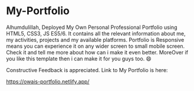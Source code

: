 <h1>My-Portfolio</h1>
Alhumdulillah, Deployed My Own Personal Professional Portfolio using HTML5, CSS3, JS ES5/6.
It contains all the relevant information about me, my activities, projects and my available platforms.
Portfolio is Responsive means you can experience it on any wider screen to small mobile screen.
Check it and tell me more about how can i make it even better.
MoreOver if you like this template then i can make it for you guys too. 😄

Constructive Feedback is appreciated.
Link to My Portfolio is here:

https://owais-portfolio.netlify.app/
